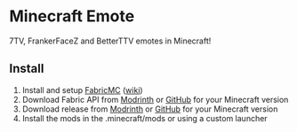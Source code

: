 # Minecraft Emote

7TV, FrankerFaceZ and BetterTTV emotes in Minecraft!

## Install

1. Install and setup [FabricMC](https://fabricmc.net/) ([wiki](https://fabricmc.net/wiki/player:tutorials:start#installing_fabric_loader))
2. Download Fabric API from [Modrinth](https://modrinth.com/mod/fabric-api) or [GitHub](https://github.com/FabricMC/fabric) for your Minecraft version
3. Download release from [Modrinth](https://modrinth.com/mod/minecraft-emote/settings) or [GitHub](https://github.com/Vinrobot/Minecraft-Emote/releases) for your Minecraft version
4. Install the mods in the .minecraft/mods or using a custom launcher
